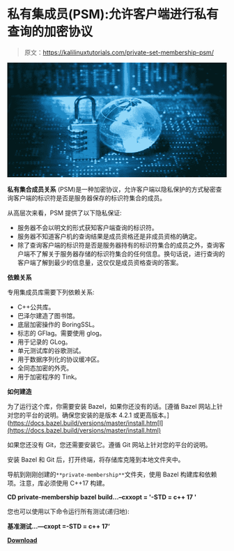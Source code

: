 # 私有集成员(PSM):允许客户端进行私有查询的加密协议

> 原文：<https://kalilinuxtutorials.com/private-set-membership-psm/>

[![](img/9555623710a385783763e0d85c06e110.png)](https://blogger.googleusercontent.com/img/a/AVvXsEhXjJD4ks_DLzCWVZQSDtxX-ROj_M8gy8WLb7fi9QNwXrZ6HjbxOLhbJVfyzPrZ2UmGVTIbtxqJ_sT2Lfsi3x--ely1gd0gt5z9zWAIKcFB0j3P6NWEucPtI9gc_NJAS3ko_ARDcIjtfWmL3DK3z55xwlseGO25DRWUYR0JYpJPbfJiwtyTwtae5t7w=s728)

**私有集合成员关系** (PSM)是一种加密协议，允许客户端以隐私保护的方式秘密查询客户端的标识符是否是服务器保存的标识符集合的成员。

从高层次来看，PSM 提供了以下隐私保证:

*   服务器不会以明文的形式获知客户端查询的标识符。
*   服务器不知道客户机的查询结果是成员资格还是非成员资格的确定。
*   除了查询客户端的标识符是否是服务器持有的标识符集合的成员之外，查询客户端不了解关于服务器存储的标识符集合的任何信息。换句话说，进行查询的客户端了解到最少的信息量，这仅仅是成员资格查询的答案。

**依赖关系**

专用集成员库需要下列依赖关系:

*   C++公共库。
*   巴泽尔建造了图书馆。
*   底层加密操作的 BoringSSL。
*   标志的 GFlag。需要使用 glog。
*   用于记录的 GLog。
*   单元测试库的谷歌测试。
*   用于数据序列化的协议缓冲区。
*   全同态加密的外壳。
*   用于加密程序的 Tink。

**如何建造**

为了运行这个库，你需要安装 Bazel，如果你还没有的话。[遵循 Bazel 网站上针对您的平台的说明。确保您安装的是版本 4.2.1 或更高版本。](https://docs.bazel.build/versions/master/install.htm[l](https://docs.bazel.build/versions/master/install.html)

如果您还没有 Git，您还需要安装它。遵循 Git 网站上针对您的平台的说明。

安装 Bazel 和 Git 后，打开终端，将存储库克隆到本地文件夹中。

导航到刚刚创建的`**private-membership**`文件夹，使用 Bazel 构建库和依赖项。注意，库必须使用 C++17 构建。

**CD private-membership
bazel build…–cxxopt = '-STD = c++ 17 '**

您也可以使用以下命令运行所有测试(递归地):

**基准测试…—cxopt =-STD = c++ 17‘**

[**Download**](https://github.com/google/private-membership)